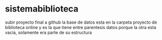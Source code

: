 # sistemabiblioteca
subir proyecto final a github
la base de datos esta en la carpeta proyecto de biblioteca online y es la que tiene entre parentesis datos porque la otra esta vacía, 
solamente era parte de su estructura

